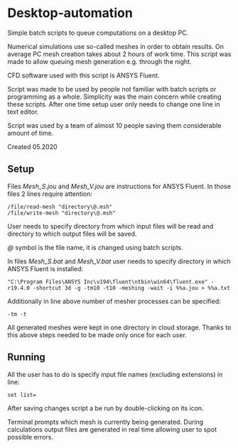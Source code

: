 # Desktop-automation
Simple batch scripts to queue computations on a desktop PC.

Numerical simulations use so-called meshes in order to obtain results. On average PC mesh creation takes about 2 hours of work time. This script was made to allow queuing mesh generation e.g. through the night. 

CFD software used with this script is ANSYS Fluent.

Script was made to be used by people not familiar with batch scripts or programming as a whole. Simplicity was the main concern while creating these scripts. After one time setup user only needs to change one line in text editor. 

Script was used by a team of almost 10 people saving them considerable amount of time.

Created 05.2020

## Setup
Files *Mesh_S.jou* and *Mesh_V.jou* are instructions for ANSYS Fluent. In those files 2 lines require attention:
```
/file/read-mesh "directory\@.msh"
/file/write-mesh "directory\@.msh"
```
User needs to specify directory from which input files will be read and directory to which output files will be saved.

*@* symbol is the file name, it is changed using batch scripts.

In files *Mesh_S.bat* and *Mesh_V.bat* user needs to specify directory in which ANSYS Fluent is installed:
```
"C:\Program Files\ANSYS Inc\v194\fluent\ntbin\win64\fluent.exe" -r19.4.0 -shortcut 3d -g -tm10 -t10 -meshing -wait -i %%a.jou > %%a.txt
```
Additionally in line above number of mesher processes can be specified:
```
-tm -t
```
All generated meshes were kept in one directory in cloud storage. Thanks to this above steps needed to be made only once for each user.

## Running
All the user has to do is specify input file names (excluding extensions) in line:
```
set list=
```
After saving changes script a be run by double-clicking on its icon. 

Terminal prompts which mesh is currently being generated. During calculations output files are generated in real time allowing user to spot possible errors.
